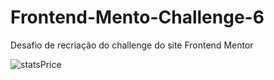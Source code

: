 # Frontend-Mento-Challenge-6
Desafio de recriação do challenge do site Frontend Mentor

![statsPrice](https://user-images.githubusercontent.com/108760255/202318162-5efe831e-cdb9-457f-9e28-2e74052b88c8.png)
